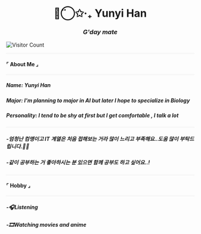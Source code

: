 


<h1 align="center">◡̈⃝✩‧₊ Yunyi Han </h1>
<h3 align="center"><i>G'day mate</i></h3>

![Visitor Count](https://visitor-badge.laobi.icu/badge?page_id=yunyiverse0.yunyiverse0)

---

#### ⌜ About Me ⌟

<style>
  hr {
    border: 0;
    height: 1px;
    background: transparent;
    box-shadow: 0 0 0 0.25px rgba(204, 204, 204, 1);
  }
</style>

<hr />

##### Name: Yunyi Han
##### Major: I'm planning to major in AI but later I hope to specialize in Biology
##### Personality: I tend to be shy at first but I get comfortable , I talk a lot

<style>
  hr {
    border: 0;
    height: 1px;
    background: transparent;
    box-shadow: 0 0 0 0.25px rgba(204, 204, 204, 1);
  }
</style>

<hr />


##### -엄청난 컴맹이고 IT 계열은 처음 접해보는 거라 많이 느리고 부족해요..도움 많이 부탁드립니다.🙇‍♀
##### -같이 공부하는 거 좋아하시는 분 있으면 함께 공부도 하고 싶어요..!


---

#### ⌜ Hobby ⌟

<style>
  hr {
    border: 0;
    height: 1px;
    background: transparent;
    box-shadow: 0 0 0 0.25px rgba(204, 204, 204, 1);
  }
</style>

<hr />



##### -🎧Listening
##### -🎞️Watching movies and anime







